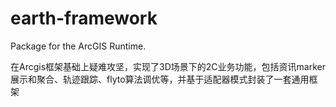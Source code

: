 # earth-framework
Package for the ArcGIS Runtime.

在Arcgis框架基础上疑难攻坚，实现了3D场景下的2C业务功能，包括资讯marker展示和聚合、轨迹跟踪、flyto算法调优等，并基于适配器模式封装了一套通用框架